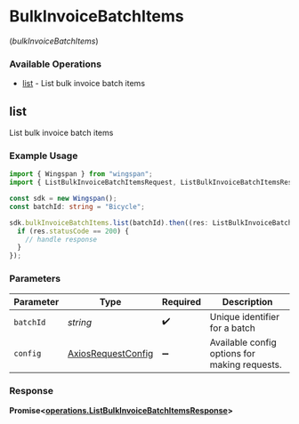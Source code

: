 # BulkInvoiceBatchItems
(*bulkInvoiceBatchItems*)

### Available Operations

* [list](#list) - List bulk invoice batch items

## list

List bulk invoice batch items

### Example Usage

```typescript
import { Wingspan } from "wingspan";
import { ListBulkInvoiceBatchItemsRequest, ListBulkInvoiceBatchItemsResponse } from "wingspan/dist/sdk/models/operations";

const sdk = new Wingspan();
const batchId: string = "Bicycle";

sdk.bulkInvoiceBatchItems.list(batchId).then((res: ListBulkInvoiceBatchItemsResponse) => {
  if (res.statusCode == 200) {
    // handle response
  }
});
```

### Parameters

| Parameter                                                    | Type                                                         | Required                                                     | Description                                                  |
| ------------------------------------------------------------ | ------------------------------------------------------------ | ------------------------------------------------------------ | ------------------------------------------------------------ |
| `batchId`                                                    | *string*                                                     | :heavy_check_mark:                                           | Unique identifier for a batch                                |
| `config`                                                     | [AxiosRequestConfig](https://axios-http.com/docs/req_config) | :heavy_minus_sign:                                           | Available config options for making requests.                |


### Response

**Promise<[operations.ListBulkInvoiceBatchItemsResponse](../../models/operations/listbulkinvoicebatchitemsresponse.md)>**

